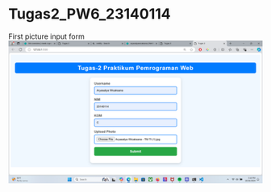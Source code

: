 ﻿# Tugas2_PW6_23140114
First picture input form
![image alt](https://github.com/AryasatyaWicaksana/Tugas2_PW6_23140114/blob/085a9fc534e1091820bdb60c3ba29eeed8a49c87/Input%20form.png)
